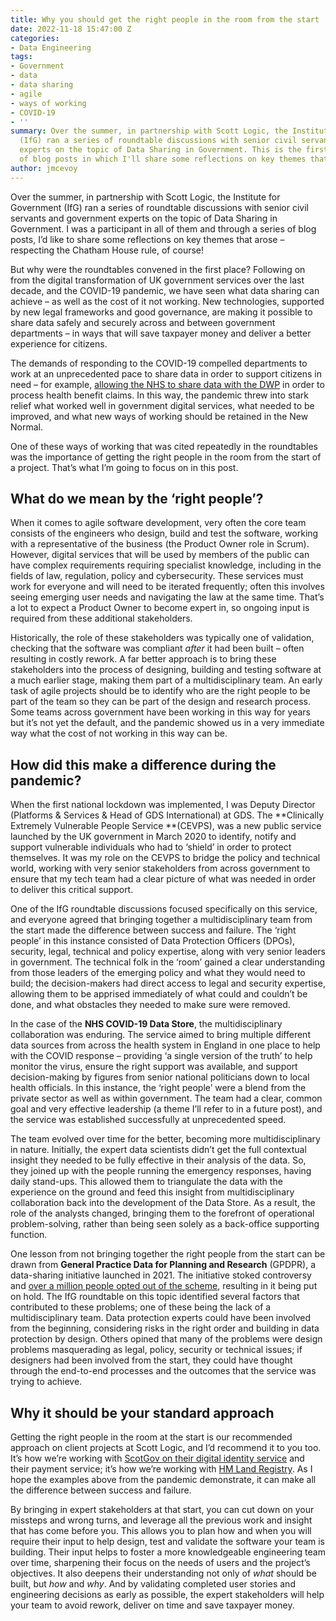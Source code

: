 ```yaml
---
title: Why you should get the right people in the room from the start
date: 2022-11-18 15:47:00 Z
categories:
- Data Engineering
tags:
- Government
- data
- data sharing
- agile
- ways of working
- COVID-19
- ''
summary: Over the summer, in partnership with Scott Logic, the Institute for Government
  (IfG) ran a series of roundtable discussions with senior civil servants and government
  experts on the topic of Data Sharing in Government. This is the first in a series
  of blog posts in which I'll share some reflections on key themes that arose.
author: jmcevoy
---
```


Over the summer, in partnership with Scott Logic, the Institute for Government (IfG) ran a series of roundtable discussions with senior civil servants and government experts on the topic of Data Sharing in Government. I was a participant in all of them and through a series of blog posts, I’d like to share some reflections on key themes that arose – respecting the Chatham House rule, of course!

But why were the roundtables convened in the first place? Following on from the digital transformation of UK government services over the last decade, and the COVID-19 pandemic, we have seen what data sharing can achieve – as well as the cost of it not working. New technologies, supported by new legal frameworks and good governance, are making it possible to share data safely and securely across and between government departments – in ways that will save taxpayer money and deliver a better experience for citizens.

The demands of responding to the COVID-19 compelled departments to work at an unprecedented pace to share data in order to support citizens in need – for example, [allowing the NHS to share data with the DWP](https://dwpdigital.blog.gov.uk/2021/12/08/guest-post-how-apis-kept-our-country-running-when-everything-stopped/) in order to process health benefit claims. In this way, the pandemic threw into stark relief what worked well in government digital services, what needed to be improved, and what new ways of working should be retained in the New Normal.

One of these ways of working that was cited repeatedly in the roundtables was the importance of getting the right people in the room from the start of a project. That’s what I’m going to focus on in this post.

## What do we mean by the ‘right people’?

When it comes to agile software development, very often the core team consists of the engineers who design, build and test the software, working with a representative of the business (the Product Owner role in Scrum). However, digital services that will be used by members of the public can have complex requirements requiring specialist knowledge, including in the fields of law, regulation, policy and cybersecurity. These services must work for everyone and will need to be iterated frequently; often this involves seeing emerging user needs and navigating the law at the same time. That’s a lot to expect a Product Owner to become expert in, so ongoing input is required from these additional stakeholders. 

Historically, the role of these stakeholders was typically one of validation, checking that the software was compliant *after* it had been built – often resulting in costly rework. A far better approach is to bring these stakeholders into the process of designing, building and testing software at a much earlier stage, making them part of a multidisciplinary team. An early task of agile projects should be to identify who are the right people to be part of the team so they can be part of the design and research process. Some teams across government have been working in this way for years but it’s not yet the default, and the pandemic showed us in a very immediate way what the cost of not working in this way can be.

## How did this make a difference during the pandemic?

When the first national lockdown was implemented, I was Deputy Director (Platforms & Services & Head of GDS International) at GDS. The **Clinically Extremely Vulnerable People Service **(CEVPS), was a new public service launched by the UK government in March 2020 to identify, notify and support vulnerable individuals who had to ‘shield’ in order to protect themselves. It was my role on the CEVPS to bridge the policy and technical world, working with very senior stakeholders from across government to ensure that my tech team had a clear picture of what was needed in order to deliver this critical support.

One of the IfG roundtable discussions focused specifically on this service, and everyone agreed that bringing together a multidisciplinary team from the start made the difference between success and failure. The ‘right people’ in this instance consisted of Data Protection Officers (DPOs), security, legal, technical and policy expertise, along with very senior leaders in government. The technical folk in the ‘room’ gained a clear understanding from those leaders of the emerging policy and what they would need to build; the decision-makers had direct access to legal and security expertise, allowing them to be apprised immediately of what could and couldn’t be done, and what obstacles they needed to make sure were removed.

In the case of the **NHS COVID-19 Data Store**, the multidisciplinary collaboration was enduring. The service aimed to bring multiple different data sources from across the health system in England in one place to help with the COVID response – providing ‘a single version of the truth’ to help monitor the virus, ensure the right support was available, and support decision-making by figures from senior national politicians down to local health officials. In this instance, the ‘right people’ were a blend from the private sector as well as within government. The team had a clear, common goal and very effective leadership (a theme I’ll refer to in a future post), and the service was established successfully at unprecedented speed.

The team evolved over time for the better, becoming more multidisciplinary in nature. Initially, the expert data scientists didn’t get the full contextual insight they needed to be fully effective in their analysis of the data. So, they joined up with the people running the emergency responses, having daily stand-ups. This allowed them to triangulate the data with the experience on the ground and feed this insight from multidisciplinary collaboration back into the development of the Data Store. As a result, the role of the analysts changed, bringing them to the forefront of operational problem-solving, rather than being seen solely as a back-office supporting function.

One lesson from not bringing together the right people from the start can be drawn from **General Practice Data for Planning and Research** (GPDPR), a data-sharing initiative launched in 2021. The initiative stoked controversy and [over a million people opted out of the scheme](https://www.theguardian.com/society/2021/aug/22/nhs-data-grab-on-hold-as-millions-opt-out), resulting in it being put on hold. The IfG roundtable on this topic identified several factors that contributed to these problems; one of these being the lack of a multidisciplinary team. Data protection experts could have been involved from the beginning, considering risks in the right order and building in data protection by design. Others opined that many of the problems were design problems masquerading as legal, policy, security or technical issues; if designers had been involved from the start, they could have thought through the end-to-end processes and the outcomes that the service was trying to achieve.

## Why it should be your standard approach

Getting the right people in the room at the start is our recommended approach on client projects at Scott Logic, and I’d recommend it to you too. It’s how we’re working with [ScotGov on their digital identity service](https://www.scottlogic.com/news/scott-logic-awarded-contract-develop-scottish-governments-digital-identity-platform) and their payment service; it’s how we’re working with [HM Land Registry](https://www.scottlogic.com/news/two-year-contract-drive-digitisation-hm-land-registry). As I hope the examples above from the pandemic demonstrate, it can make all the difference between success and failure.

By bringing in expert stakeholders at that start, you can cut down on your missteps and wrong turns, and leverage all the previous work and insight that has come before you. This allows you to plan how and when you will require their input to help design, test and validate the software your team is building. Their input helps to foster a more knowledgeable engineering team over time, sharpening their focus on the needs of users and the project’s objectives. It also deepens their understanding not only of *what* should be built, but *how* and *why*. And by validating completed user stories and engineering decisions as early as possible, the expert stakeholders will help your team to avoid rework, deliver on time and save taxpayer money.
